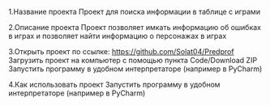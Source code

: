 1.Название проекта 
 Проект для поиска информации в таблице с играми

2.Описание проекта 
  Проект позволяет имкать информацию об ошибках в играх и позволяет найти информацию о персонажах в играх

3.Открыть проект по ссылке: https://github.com/Solat04/Predprof
  Загрузить проект на компьютер с помощью пункта Code/Download ZIP Запустить программу в удобном интерпретаторе (например в PyCharm)

4.Как использовать проект 
  Запустить программу в удобном интерпретаторе (например в PyCharm)
